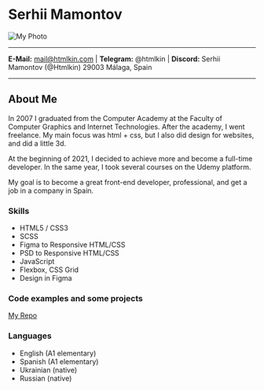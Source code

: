 # Serhii Mamontov

![My Photo](https://media-exp1.licdn.com/dms/image/D4D03AQHsc-n_VNEekA/profile-displayphoto-shrink_800_800/0/1664271210686?e=1675900800&v=beta&t=IoyRI0d1baymejo2G2qPb-pLxdLZV_18-pviCXnKNeA)

---

**E-Mail:** <mail@htmlkin.com> | **Telegram:** @htmlkin | **Discord:** Serhii Mamontov (@Htmlkin)
29003 Málaga, Spain

---

## About Me

In 2007 I graduated from the Computer Academy at the Faculty of Computer Graphics and Internet Technologies. After the academy, I went freelance.
My main focus was html + css, but I also did design for websites, and did a little 3d.

At the beginning of 2021, I decided to achieve more and become a full-time developer.
In the same year, I took several courses on the Udemy platform.

My goal is to become a great front-end developer, professional, and get a job in a company in Spain.

### Skills

-   HTML5 / CSS3
-   SCSS
-   Figma to Responsive HTML/CSS
-   PSD to Responsive HTML/CSS
-   JavaScript
-   Flexbox, CSS Grid
-   Design in Figma

### Code examples and some projects

[My Repo](https://github.com/Htmlkin?tab=repositories 'Code Examples')

### Languages

-   English (A1 elementary)
-   Spanish (A1 elementary)
-   Ukrainian (native)
-   Russian (native)
